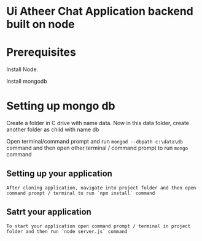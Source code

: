 # Ui Atheer Chat Application backend built on node

# Prerequisites

Install Node.

Install mongodb

# Setting up mongo db

Create a folder in C drive with name data. Now in this data folder, create another folder as child with name db

Open terminal/command prompt and run `mongod --dbpath c:\data\db` command and then open other terminal / command prompt to run `mongo` command

## Setting up your application

    After cloning application, navigate into project folder and then open command prompt / terminal to run `npm install` command

## Satrt your application

    To start your application open command prompt / terminal in project folder and then run `node server.js` command
